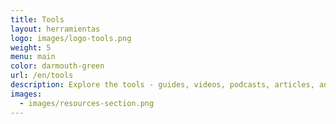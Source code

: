 ```yaml
---
title: Tools
layout: herramientas
logo: images/logo-tools.png
weight: 5
menu: main
color: darmouth-green
url: /en/tools
description: Explore the tools - guides, videos, podcasts, articles, and more - that we use in our accompaniment support and other work.
images:
  - images/resources-section.png
---
```

